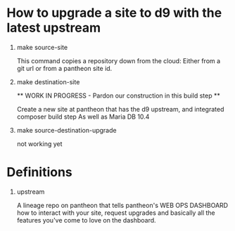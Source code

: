 # How to upgrade a site to d9 with the latest upstream

1. make source-site

   This command copies a repository down from the cloud: Either from a git url or from
   a pantheon site id.

2. make destination-site

   ** WORK IN PROGRESS - Pardon our construction in this build step **

   Create a new site at pantheon that has the d9 upstream, and integrated composer build step
   As well as Maria DB 10.4

3. make source-destination-upgrade

   not working yet













# Definitions

1. upstream

   A lineage repo on pantheon that tells pantheon's WEB OPS DASHBOARD how to interact with your site,
   request upgrades and basically all the features you've come to love on the dashboard.
